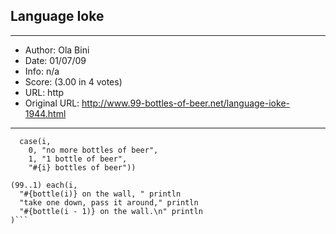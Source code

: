 
## Language Ioke ##
---
- Author: Ola Bini
- Date: 01/07/09
- Info: n/a
- Score:  (3.00 in 4 votes)
- URL: http
- Original URL: http://www.99-bottles-of-beer.net/language-ioke-1944.html
---

```bottle = method(i,
  case(i,
    0, "no more bottles of beer",
    1, "1 bottle of beer",
    "#{i} bottles of beer"))
 
(99..1) each(i,
  "#{bottle(i)} on the wall, " println
  "take one down, pass it around," println
  "#{bottle(i - 1)} on the wall.\n" println
)```